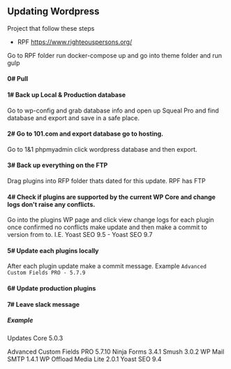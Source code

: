 ## Updating Wordpress

Project that follow these steps
- RPF https://www.righteouspersons.org/

Go to RPF folder run docker-compose up and go into theme folder and run gulp
#### 0# Pull  

#### 1# Back up Local & Production database
Go to wp-config and grab database info and open up Squeal Pro and find database and export and save in a safe place.

#### 2# Go to 101.com and export database go to hosting.
Go to 1&1 phpmyadmin click wordpress database and then export.

#### 3# Back up everything on the FTP
Drag plugins into RFP folder thats dated for this update.
RPF has FTP

#### 4# Check if plugins are supported by the current WP Core and change logs don't raise any conflicts. 
Go into the plugins WP page and click view change logs for each plugin once confirmed no conflicts make update and then make a commit to version from to. I.E. Yoast SEO 9.5 - Yoast SEO 9.7

#### 5# Update each plugins locally
After each plugin update make a commit message.
Example `Advanced Custom Fields PRO - 5.7.9`

#### 6# Update production plugins

#### 7# Leave slack message

##### Example
Updates
Core 5.0.3

Advanced Custom Fields PRO 5.7.10
Ninja Forms 3.4.1
Smush 3.0.2
WP Mail SMTP 1.4.1
WP Offload Media Lite 2.0.1
Yoast SEO 9.4
